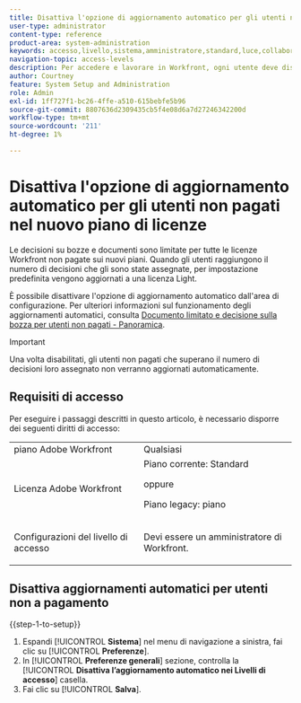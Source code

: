 ```yaml
---
title: Disattiva l'opzione di aggiornamento automatico per gli utenti non pagati nel nuovo piano di licenze
user-type: administrator
content-type: reference
product-area: system-administration
keywords: accesso,livello,sistema,amministratore,standard,luce,collaboratore
navigation-topic: access-levels
description: Per accedere e lavorare in Workfront, ogni utente deve disporre di un livello di accesso. Il livello di accesso consente di controllare cosa un utente può vedere e cosa può fare con determinati oggetti e aree di Workfront.
author: Courtney
feature: System Setup and Administration
role: Admin
exl-id: 1ff727f1-bc26-4ffe-a510-615bebfe5b96
source-git-commit: 8807636d2309435cb5f4e08d6a7d27246342200d
workflow-type: tm+mt
source-wordcount: '211'
ht-degree: 1%

---
```


# Disattiva l&#39;opzione di aggiornamento automatico per gli utenti non pagati nel nuovo piano di licenze

Le decisioni su bozze e documenti sono limitate per tutte le licenze Workfront non pagate sui nuovi piani. Quando gli utenti raggiungono il numero di decisioni che gli sono state assegnate, per impostazione predefinita vengono aggiornati a una licenza Light.

È possibile disattivare l&#39;opzione di aggiornamento automatico dall&#39;area di configurazione. Per ulteriori informazioni sul funzionamento degli aggiornamenti automatici, consulta [Documento limitato e decisione sulla bozza per utenti non pagati - Panoramica](/help/quicksilver/review-and-approve-work/proof-doc-decision-limits.md).

>[!IMPORTANT]
>
>Una volta disabilitati, gli utenti non pagati che superano il numero di decisioni loro assegnato non verranno aggiornati automaticamente.


## Requisiti di accesso

Per eseguire i passaggi descritti in questo articolo, è necessario disporre dei seguenti diritti di accesso:

<table style="table-layout:auto"> 
 <col> 
 <col> 
 <tbody> 
  <tr> 
   <td role="rowheader">piano Adobe Workfront</td> 
   <td>Qualsiasi</td> 
  </tr> 
  <tr> 
   <td role="rowheader">Licenza Adobe Workfront</td> 
   <td>Piano corrente: Standard
   <p>oppure</p>
   <p>Piano legacy: piano</p></td> 
  </tr> 
  <tr> 
   <td role="rowheader">Configurazioni del livello di accesso</td> 
   <td> <p>Devi essere un amministratore di Workfront.</p></td> 
  </tr> 
 </tbody> 
</table>

## Disattiva aggiornamenti automatici per utenti non a pagamento

{{step-1-to-setup}}

1. Espandi [!UICONTROL **Sistema**] nel menu di navigazione a sinistra, fai clic su [!UICONTROL **Preferenze**].
1. In [!UICONTROL **Preferenze generali**] sezione, controlla la [!UICONTROL **Disattiva l’aggiornamento automatico nei Livelli di accesso**] casella.
1. Fai clic su [!UICONTROL **Salva**].
